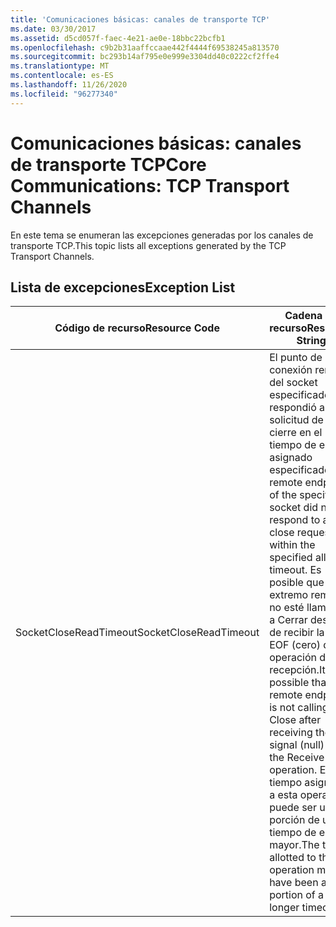 ```yaml
---
title: 'Comunicaciones básicas: canales de transporte TCP'
ms.date: 03/30/2017
ms.assetid: d5cd057f-faec-4e21-ae0e-18bbc22bcfb1
ms.openlocfilehash: c9b2b31aaffccaae442f4444f69538245a813570
ms.sourcegitcommit: bc293b14af795e0e999e3304dd40c0222cf2ffe4
ms.translationtype: MT
ms.contentlocale: es-ES
ms.lasthandoff: 11/26/2020
ms.locfileid: "96277340"
---
```

# <a name="core-communications-tcp-transport-channels"></a><span data-ttu-id="52994-102">Comunicaciones básicas: canales de transporte TCP</span><span class="sxs-lookup"><span data-stu-id="52994-102">Core Communications: TCP Transport Channels</span></span>

<span data-ttu-id="52994-103">En este tema se enumeran las excepciones generadas por los canales de transporte TCP.</span><span class="sxs-lookup"><span data-stu-id="52994-103">This topic lists all exceptions generated by the TCP Transport Channels.</span></span>  
  
## <a name="exception-list"></a><span data-ttu-id="52994-104">Lista de excepciones</span><span class="sxs-lookup"><span data-stu-id="52994-104">Exception List</span></span>  
  
|<span data-ttu-id="52994-105">Código de recurso</span><span class="sxs-lookup"><span data-stu-id="52994-105">Resource Code</span></span>|<span data-ttu-id="52994-106">Cadena de recurso</span><span class="sxs-lookup"><span data-stu-id="52994-106">Resource String</span></span>|  
|-------------------|---------------------|  
|<span data-ttu-id="52994-107">SocketCloseReadTimeout</span><span class="sxs-lookup"><span data-stu-id="52994-107">SocketCloseReadTimeout</span></span>|<span data-ttu-id="52994-108">El punto de conexión remoto del socket especificado no respondió a una solicitud de cierre en el tiempo de espera asignado especificado.</span><span class="sxs-lookup"><span data-stu-id="52994-108">The remote endpoint of the specified socket did not respond to a close request within the specified allotted timeout.</span></span> <span data-ttu-id="52994-109">Es posible que el extremo remoto no esté llamando a Cerrar después de recibir la señal EOF (cero) de la operación de recepción.</span><span class="sxs-lookup"><span data-stu-id="52994-109">It is possible that the remote endpoint is not calling Close after receiving the EOF signal (null) from the Receive operation.</span></span> <span data-ttu-id="52994-110">El tiempo asignado a esta operación puede ser una porción de un tiempo de espera mayor.</span><span class="sxs-lookup"><span data-stu-id="52994-110">The time allotted to this operation may have been a portion of a longer timeout.</span></span>|
